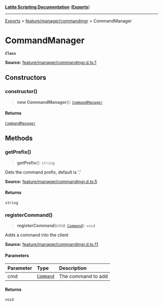[**Latite Scripting Documentation**](../../README.md) ([**Exports**](../../exports.md))

---

[Exports](../../exports.md) > [feature/manager/commandmgr](../index.md) > CommandManager

# CommandManager

**`Class`**

**Source:** [feature/manager/commandmgr.d.ts:1](https://github.com/LatiteScripting/latitescripting.github.io/blob/a4de419/definitions/feature/manager/commandmgr.d.ts#L1)

## Constructors

### constructor()

> **new CommandManager**(): [`CommandManager`](class.CommandManager.md)

#### Returns

[`CommandManager`](class.CommandManager.md)

## Methods

### getPrefix()

> **getPrefix**(): `string`

Gets the command prefix, default is '.'

**Source:** [feature/manager/commandmgr.d.ts:5](https://github.com/LatiteScripting/latitescripting.github.io/blob/a4de419/definitions/feature/manager/commandmgr.d.ts#L5)

#### Returns

`string`

### registerCommand()

> **registerCommand**(cmd: [`Command`](../../module.feature_command/classes/class.Command.md)): `void`

Adds a command into the client

**Source:** [feature/manager/commandmgr.d.ts:11](https://github.com/LatiteScripting/latitescripting.github.io/blob/a4de419/definitions/feature/manager/commandmgr.d.ts#L11)

#### Parameters

| Parameter | Type                                                               | Description        |
| :-------- | :----------------------------------------------------------------- | :----------------- |
| cmd       | [`Command`](../../module.feature_command/classes/class.Command.md) | The command to add |

#### Returns

`void`
